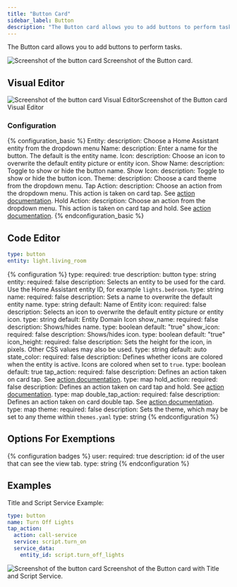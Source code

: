 ```yaml
---
title: "Button Card"
sidebar_label: Button
description: "The Button card allows you to add buttons to perform tasks."
---
```


The Button card allows you to add buttons to perform tasks.

<p class='img'>
<img src='/images/lovelace/lovelace_entity_button_card.png' alt='Screenshot of the button card'>
Screenshot of the Button card.
</p>

## Visual Editor

<p class='img'>
<img src='https://i.imgur.com/HJybKBf.jpg' alt='Screenshot of the button card Visual Editor'>Screenshot of the Button card Visual Editor</p>

### Configuration

{% configuration_basic %}
Entity:
  description: Choose a Home Assistant entity from the dropdown menu
Name:
  description: Enter a name for the button. The default is the entity name.
Icon:
  description: Choose an icon to overwrite the default entity picture or entity icon.
Show Name:
  description: Toggle to show or hide the button name.
Show Icon:
  description: Toggle to show or hide the button icon.
Theme:
  description: Choose a card theme from the dropdown menu.
Tap Action:
  description: Choose an action from the dropdown menu. This action is taken on card tap. See [action documentation](/lovelace/actions/#tap-action).
Hold Action:
  description: Choose an action from the dropdown menu. This action is taken on card tap and hold. See [action documentation](/lovelace/actions/#hold-action).
{% endconfiguration_basic %}

## Code Editor

```yaml
type: button
entity: light.living_room
```

{% configuration %}
type:
  required: true
  description: button
  type: string
entity:
  required: false
  description: Selects an entity to be used for the card. Use the Home Assistant entity ID, for example `lights.bedroom`.
  type: string
name:
  required: false
  description: Sets a name to overwrite the default entity name.
  type: string
  default: Name of Entity
icon:
  required: false
  description: Selects an icon to overwrite the default entity picture or entity icon.
  type: string
  default: Entity Domain Icon
show_name:
  required: false
  description: Shows/hides name.
  type: boolean
  default: "true"
show_icon:
  required: false
  description: Shows/hides icon.
  type: boolean
  default: "true"
icon_height:
  required: false
  description: Sets the height for the icon, in pixels. Other CSS values may also be used.
  type: string
  default: auto
state_color:
  required: false
  description: Defines whether icons are colored when the entity is active. Icons are colored when set to `true`.
  type: boolean
  default: true
tap_action:
  required: false
  description: Defines an action taken on card tap. See [action documentation](/lovelace/actions/#tap-action).
  type: map
hold_action:
  required: false
  description: Defines an action taken on card tap and hold. See [action documentation](/lovelace/actions/#hold-action).
  type: map
double_tap_action:
  required: false
  description: Defines an action taken on card double tap. See [action documentation](/lovelace/actions/#double-tap-action).
  type: map
theme:
  required: false
  description: Sets the theme, which may be set to any theme within `themes.yaml`
  type: string
{% endconfiguration %}

## Options For Exemptions

{% configuration badges %}
user:
  required: true
  description: id of the user that can see the view tab.
  type: string
{% endconfiguration %}

## Examples

Title and Script Service Example:

```yaml
type: button
name: Turn Off Lights
tap_action:
  action: call-service
  service: script.turn_on
  service_data:
    entity_id: script.turn_off_lights
```

<p class='img'>
<img src='/images/lovelace/lovelace_entity_button_complex_card.png' alt='Screenshot of the button card'>
Screenshot of the Button card with Title and Script Service.
</p>
